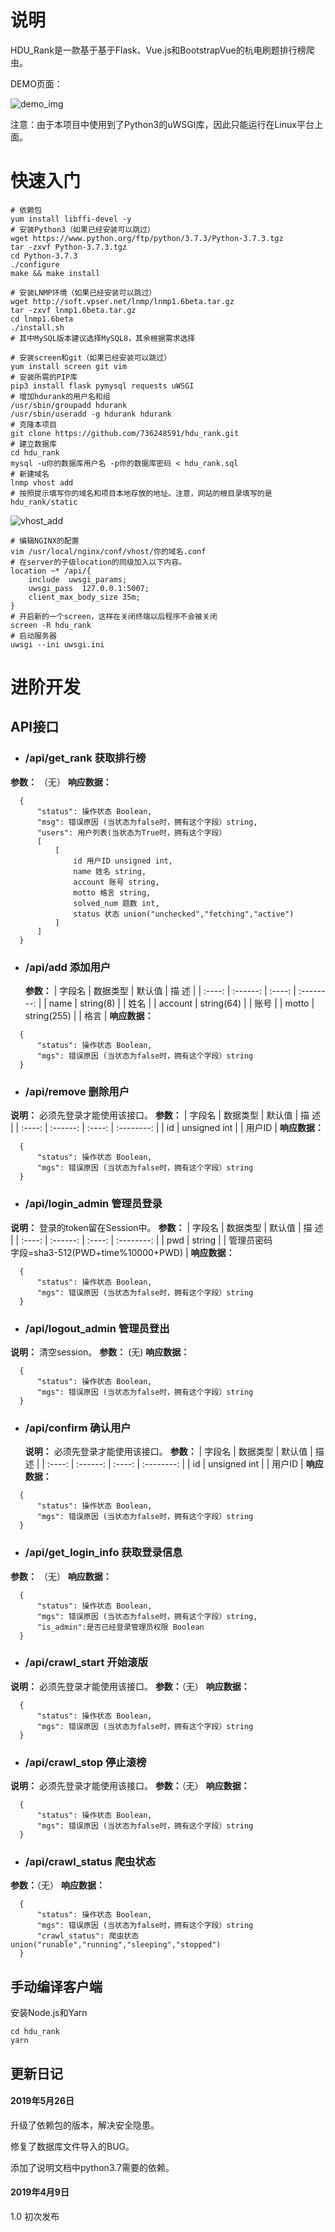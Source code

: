 # 说明

HDU_Rank是一款基于基于Flask、Vue.js和BootstrapVue的杭电刷题排行榜爬虫。

DEMO页面：

![demo_img](demo_img.png)

注意：由于本项目中使用到了Python3的uWSGI库，因此只能运行在Linux平台上面。

# 快速入门

```shell
# 依赖包
yum install libffi-devel -y
# 安装Python3（如果已经安装可以跳过）
wget https://www.python.org/ftp/python/3.7.3/Python-3.7.3.tgz
tar -zxvf Python-3.7.3.tgz
cd Python-3.7.3
./configure
make && make install

# 安装LNMP环境（如果已经安装可以跳过）
wget http://soft.vpser.net/lnmp/lnmp1.6beta.tar.gz
tar -zxvf lnmp1.6beta.tar.gz
cd lnmp1.6beta
./install.sh
# 其中MySQL版本建议选择MySQL8，其余根据需求选择

# 安装screen和git（如果已经安装可以跳过）
yum install screen git vim
# 安装所需的PIP库
pip3 install flask pymysql requests uWSGI
# 增加hdurank的用户名和组
/usr/sbin/groupadd hdurank
/usr/sbin/useradd -g hdurank hdurank
# 克隆本项目
git clone https://github.com/736248591/hdu_rank.git
# 建立数据库
cd hdu_rank
mysql -u你的数据库用户名 -p你的数据库密码 < hdu_rank.sql
# 新建域名
lnmp vhost add
# 按照提示填写你的域名和项目本地存放的地址。注意，网站的根目录填写的是hdu_rank/static
```
![vhost_add](vhost_add.jpg)
```shell
# 编辑NGINX的配置
vim /usr/local/nginx/conf/vhost/你的域名.conf
# 在server的子级location的同级加入以下内容。
location ~* /api/{
    include  uwsgi_params;
    uwsgi_pass  127.0.0.1:5007;
    client_max_body_size 35m;
}
# 开启新的一个screen，这样在关闭终端以后程序不会被关闭
screen -R hdu_rank
# 启动服务器
uwsgi --ini uwsgi.ini 
```
# 进阶开发

## API接口

- ### /api/get_rank 获取排行榜
**参数：** （无）
**响应数据：**
```
  {
      "status": 操作状态 Boolean,
      "msg": 错误原因 (当状态为false时，拥有这个字段）string,
      "users": 用户列表(当状态为True时，拥有这个字段）
      [
          [
              id 用户ID unsigned int,
              name 姓名 string,
              account 账号 string,
              motto 格言 string,
              solved_num 题数 int,
              status 状态 union("unchecked","fetching","active")
          ]
      ]
  }
```

- ### /api/add 添加用户
  **参数：**
| 字段名 | 数据类型 | 默认值 |  描   述   |
| :----: | :------: | :----: | :--------: |
| name	 | string(8) |        | 姓名  |
| account |  string(64)  |        |  账号  |
|  motto | string(255) |        |   格言   |
**响应数据：**
```
  {
      "status": 操作状态 Boolean,
      "mgs": 错误原因 (当状态为false时，拥有这个字段）string
  }
```

- ### /api/remove 删除用户
**说明：** 必须先登录才能使用该接口。
**参数：**
| 字段名 | 数据类型 | 默认值 |  描   述   |
| :----: | :------: | :----: | :--------: |
| id	 |   unsigned int |        | 用户ID  |
**响应数据：**
```
  {
      "status": 操作状态 Boolean,
      "mgs": 错误原因 (当状态为false时，拥有这个字段）string
  }
```

- ### /api/login_admin 管理员登录
**说明：** 登录的token留在Session中。
**参数：**
| 字段名 | 数据类型 | 默认值 |  描   述   |
| :----: | :------: | :----: | :--------: |
| pwd	 |   string |        | 管理员密码<br/>字段=sha3-512(PWD+time%10000+PWD) |
**响应数据：**

```
  {
      "status": 操作状态 Boolean,
      "mgs": 错误原因 (当状态为false时，拥有这个字段）string
  }
```

- ### /api/logout_admin 管理员登出
**说明：** 清空session。
**参数：** (无)
**响应数据：**
```
  {
      "status": 操作状态 Boolean,
      "mgs": 错误原因 (当状态为false时，拥有这个字段）string
  }
```

- ### /api/confirm 确认用户

  **说明：** 必须先登录才能使用该接口。
  **参数：**
| 字段名 | 数据类型 | 默认值 |  描   述   |
| :----: | :------: | :----: | :--------: |
| id	 |   unsigned int |        | 用户ID  |
**响应数据：**
```
  {
      "status": 操作状态 Boolean,
      "mgs": 错误原因 (当状态为false时，拥有这个字段）string
  }
```

- ### /api/get_login_info 获取登录信息
**参数：** （无）
**响应数据：**
```
  {
      "status": 操作状态 Boolean,
      "mgs": 错误原因 (当状态为false时，拥有这个字段）string,
      "is_admin":是否已经登录管理员权限 Boolean
  }
```

- ### /api/crawl_start 开始滚版
**说明：** 必须先登录才能使用该接口。
**参数：**（无）
**响应数据：**
```
  {
      "status": 操作状态 Boolean,
      "mgs": 错误原因 (当状态为false时，拥有这个字段）string
  }
```

- ### /api/crawl_stop 停止滚榜
**说明：** 必须先登录才能使用该接口。
**参数：**（无）
**响应数据：**
```
  {
      "status": 操作状态 Boolean,
      "mgs": 错误原因 (当状态为false时，拥有这个字段）string
  }
```

- ### /api/crawl_status 爬虫状态
**参数：**（无）
**响应数据：**
```
  {
      "status": 操作状态 Boolean,
      "mgs": 错误原因 (当状态为false时，拥有这个字段）string
      "crawl_status": 爬虫状态 union("runable","running","sleeping","stopped")
  }
```
## 手动编译客户端
安装Node.js和Yarn
```shell
cd hdu_rank
yarn
```

## 更新日记

#### 2019年5月26日

升级了依赖包的版本，解决安全隐患。

修复了数据库文件导入的BUG。

添加了说明文档中python3.7需要的依赖。

#### 2019年4月9日 

1.0 初次发布